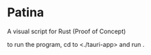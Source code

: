 # Patina
A visual script for Rust (Proof of Concept)

to run the program, cd to <./tauri-app> and run <npm run dev>.
